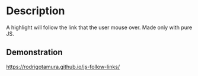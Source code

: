 # Description
A highlight will follow the link that the user mouse over. Made only with pure JS.

## Demonstration
https://rodrigotamura.github.io/js-follow-links/  
